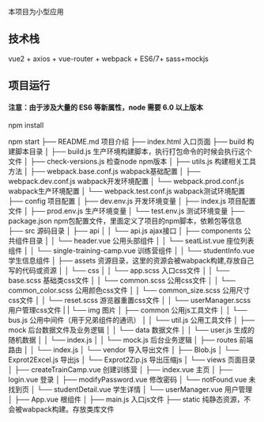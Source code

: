 本项目为小型应用
## 技术栈

vue2 + axios + vue-router + webpack + ES6/7+ sass+mockjs
## 项目运行


#### 注意：由于涉及大量的 ES6 等新属性，node 需要 6.0 以上版本

npm install

npm start
├── README.md                               项目介绍
├── index.html                                  入口页面
├── build                                          构建脚本目录
│   ├── build.js                                  生产环境构建脚本，执行打包命令的时候会执行这个文件
│   ├── check-versions.js                   检查node npm版本
│   ├── utils.js                                   构建相关工具方法
│   ├── webpack.base.conf.js            wabpack基础配置
│   ├── webpack.dev.conf.js              wabpack开发环境配置
│   └── webpack.prod.conf.js            wabpack生产环境配置
│   └── webpack.test.conf.js              wabpack测试环境配置
├── config                                        项目配置
│   ├── dev.env.js                              开发环境变量
│   ├── index.js                                 项目配置文件
│   ├── prod.env.js                            生产环境变量
│   └── test.env.js                              测试环境变量
├── package.json                              npm包配置文件，里面定义了项目的npm脚本，依赖包等信息
├── src                                              源码目录
│   ├── api
│   │   └── api.js                                  ajax接口
│   ├── components                            公共组件目录
│   │   └── header.vue                         公用头部组件
│   │   └── seatList.vue                         座位列表组件
│   │   └── single-training-camp.vue    训练营组件
│   │   └── studentInfo.vue                  学生信息组件
│   ├── assets                                      资源目录，这里的资源会被wabpack构建,存放自己写的代码或资源
│   │   └── css
│   │       └── app.scss                         入口css文件
│   │       └── base.scss                        基础类css文件
│   │       └── common.scss                 公用css文件
│   │       └── common_color.scss        公用颜色css文件
│   │       └── common_size.scss          公用尺寸css文件
│   │       └── reset.scss                       游览器重置css文件
│   │       └── userManager.scss          用户管理css文件
 |    |    └── img                                   图片
│   ├── common                                公用js工具文件
│   │   └── bus.js                                公用中间件（用于兄弟组件的通讯）
│   │   └── util.js                                 公用工具文件
│   ├── mock                                     后台数据文件及业务逻辑
│   │   └── data                                  数据文件
│   │         └── user.js                         生成的随机数据
│   │   └── index.js
│   │   └── mock.js                            后台业务逻辑
│   ├── routes                                   前端路由
│   │   └── index.js
│   └── vendor                                  导入导出文件
│       ├── Blob.js
│       └── Exprot2Excel.js                  导出js
│       └── Exprot2Zip.js                     导出压缩js
│   └── views                                    页面目录
│       ├── createTrainCamp.vue        创建训练营
│       ├── index.vue                          主页
│       ├── login.vue                           登录
│       ├── modifyPassword.vue         修改密码
│       └── notFound.vue                   未找到页
│       └── studentDetail.vue              学生详情
│       └── userManager.vue              用户管理
│   ├── App.vue                                根组件
│   ├── main.js                                  入口js文件
├── static                                          纯静态资源，不会被wabpack构建。存放类库文件

